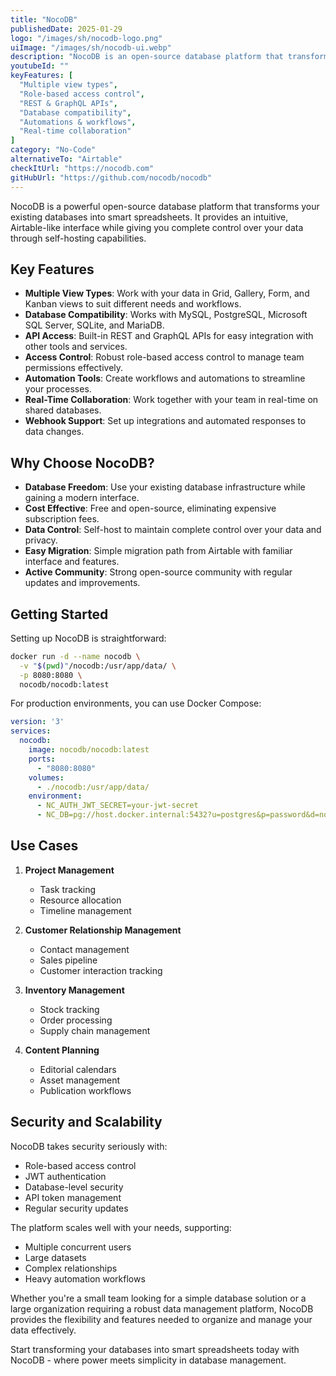 ```yaml
---
title: "NocoDB"
publishedDate: 2025-01-29
logo: "/images/sh/nocodb-logo.png"
uiImage: "/images/sh/nocodb-ui.webp"
description: "NocoDB is an open-source database platform that transforms any MySQL, PostgreSQL, SQL Server, SQLite, or MariaDB into a smart spreadsheet, offering an Airtable-like interface with powerful collaboration features."
youtubeId: ""
keyFeatures: [
  "Multiple view types",
  "Role-based access control",
  "REST & GraphQL APIs",
  "Database compatibility",
  "Automations & workflows",
  "Real-time collaboration"
]
category: "No-Code"
alternativeTo: "Airtable"
checkItUrl: "https://nocodb.com"
gitHubUrl: "https://github.com/nocodb/nocodb"
---
```


NocoDB is a powerful open-source database platform that transforms your existing databases into smart spreadsheets. It provides an intuitive, Airtable-like interface while giving you complete control over your data through self-hosting capabilities.

## Key Features

- **Multiple View Types**: Work with your data in Grid, Gallery, Form, and Kanban views to suit different needs and workflows.
- **Database Compatibility**: Works with MySQL, PostgreSQL, Microsoft SQL Server, SQLite, and MariaDB.
- **API Access**: Built-in REST and GraphQL APIs for easy integration with other tools and services.
- **Access Control**: Robust role-based access control to manage team permissions effectively.
- **Automation Tools**: Create workflows and automations to streamline your processes.
- **Real-Time Collaboration**: Work together with your team in real-time on shared databases.
- **Webhook Support**: Set up integrations and automated responses to data changes.

## Why Choose NocoDB?

- **Database Freedom**: Use your existing database infrastructure while gaining a modern interface.
- **Cost Effective**: Free and open-source, eliminating expensive subscription fees.
- **Data Control**: Self-host to maintain complete control over your data and privacy.
- **Easy Migration**: Simple migration path from Airtable with familiar interface and features.
- **Active Community**: Strong open-source community with regular updates and improvements.

## Getting Started

Setting up NocoDB is straightforward:

```bash
docker run -d --name nocodb \
  -v "$(pwd)"/nocodb:/usr/app/data/ \
  -p 8080:8080 \
  nocodb/nocodb:latest
```

For production environments, you can use Docker Compose:

```yaml
version: '3'
services:
  nocodb:
    image: nocodb/nocodb:latest
    ports:
      - "8080:8080"
    volumes:
      - ./nocodb:/usr/app/data/
    environment:
      - NC_AUTH_JWT_SECRET=your-jwt-secret
      - NC_DB=pg://host.docker.internal:5432?u=postgres&p=password&d=nocodb
```

## Use Cases

1. **Project Management**
   - Task tracking
   - Resource allocation
   - Timeline management

2. **Customer Relationship Management**
   - Contact management
   - Sales pipeline
   - Customer interaction tracking

3. **Inventory Management**
   - Stock tracking
   - Order processing
   - Supply chain management

4. **Content Planning**
   - Editorial calendars
   - Asset management
   - Publication workflows

## Security and Scalability

NocoDB takes security seriously with:
- Role-based access control
- JWT authentication
- Database-level security
- API token management
- Regular security updates

The platform scales well with your needs, supporting:
- Multiple concurrent users
- Large datasets
- Complex relationships
- Heavy automation workflows

Whether you're a small team looking for a simple database solution or a large organization requiring a robust data management platform, NocoDB provides the flexibility and features needed to organize and manage your data effectively.

Start transforming your databases into smart spreadsheets today with NocoDB - where power meets simplicity in database management.
